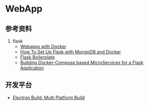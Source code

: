 # WebApp

[webapp-tutorial-1]: https://docker-curriculum.com/#webapps-with-docker "Webapps with Docker"
[docker-compose-flask-mongodb-1]: https://www.digitalocean.com/community/tutorials/how-to-set-up-flask-with-mongodb-and-docker "How To Set Up Flask with MongoDB and Docker"
[python-flask-postgresql-1]: https://github.com/tko22/flask-boilerplate "Flask Boilerplate"
[python-flask-postgresql-2]: http://containertutorials.com/docker-compose/nginx-flask-postgresql.html "Building Docker-Compose based MicroServices for a Flask Application"

## 参考资料
1. flask
   - [Webapps with Docker][webapp-tutorial-1]
   - [How To Set Up Flask with MongoDB and Docker][docker-compose-flask-mongodb-1]
   - [Flask Boilerplate][python-flask-postgresql-1]
   - [Building Docker-Compose based MicroServices for a Flask Application][python-flask-postgresql-2]


## 开发平台
[electron-builder-docker]: https://www.electron.build/multi-platform-build#docker "Electron Build: Multi Platform Build"

- [Electron Build: Multi Platform Build][electron-builder-docker]
